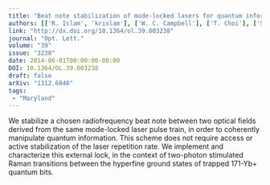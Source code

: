 ```yaml
---
title: "Beat note stabilization of mode-locked lasers for quantum information processing"
authors: [['R. Islam', 'krislam'], ['W. C. Campbell'], ['T. Choi'], ['S. M. Clark'], ['C. W. S. Conover'], ['S. Debnath'], ['E. E. Edwards'], ['B. Fields'], ['D. Hayes'], ['D. Hucul'], ['I. V. Inlek'], ['K. G. Johnson'], ['S. Korenblit'], ['A. Lee'], ['K. W. Lee'], ['T. A. Manning'], ['D. N. Matsukevich'], ['J. Mizrahi'], ['Q. Quraishi'], ['C. Senko'], ['J. Smith'], ['C. Monroe']]
link: "http://dx.doi.org/10.1364/ol.39.003238"
journal: "Opt. Lett."
volume: "39"
issue: "3238"
date: 2014-06-01T00:00:00-00:00
DOI: 10.1364/OL.39.003238
draft: false
arXiv: "1312.6846"
tags:
 - "Maryland"
---
```



We stabilize a chosen radiofrequency beat note between two optical fields
derived from the same mode-locked laser pulse train, in order to coherently
manipulate quantum information. This scheme does not require access or active
stabilization of the laser repetition rate. We implement and characterize this
external lock, in the context of two-photon stimulated Raman transitions
between the hyperfine ground states of trapped 171-Yb+ quantum bits.
